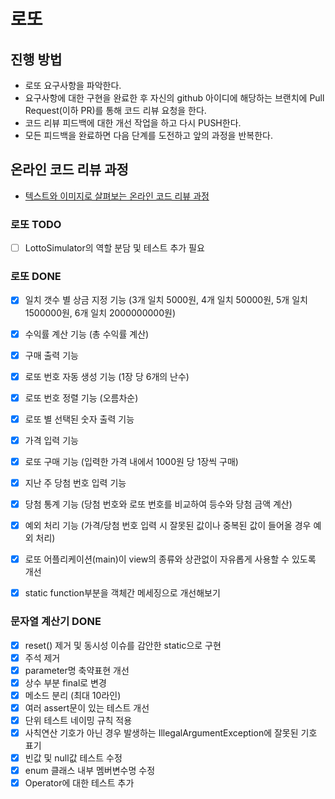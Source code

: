 # 로또
## 진행 방법
* 로또 요구사항을 파악한다.
* 요구사항에 대한 구현을 완료한 후 자신의 github 아이디에 해당하는 브랜치에 Pull Request(이하 PR)를 통해 코드 리뷰 요청을 한다.
* 코드 리뷰 피드백에 대한 개선 작업을 하고 다시 PUSH한다.
* 모든 피드백을 완료하면 다음 단계를 도전하고 앞의 과정을 반복한다.

## 온라인 코드 리뷰 과정
* [텍스트와 이미지로 살펴보는 온라인 코드 리뷰 과정](https://github.com/next-step/nextstep-docs/tree/master/codereview)

### 로또 TODO
- [ ] LottoSimulator의 역할 분담 및 테스트 추가 필요

### 로또 DONE
- [X] 일치 갯수 별 상금 지정 기능 (3개 일치 5000원, 4개 일치 50000원, 5개 일치 1500000원, 6개 일치 2000000000원)
- [X] 수익률 계산 기능 (총 수익률 계산)
- [X] 구매 출력 기능
- [X] 로또 번호 자동 생성 기능 (1장 당 6개의 난수)
- [X] 로또 번호 정렬 기능 (오름차순)
- [X] 로또 별 선택된 숫자 출력 기능
- [X] 가격 입력 기능
- [X] 로또 구매 기능 (입력한 가격 내에서 1000원 당 1장씩 구매)
- [X] 지난 주 당첨 번호 입력 기능
- [X] 당첨 통계 기능 (당첨 번호와 로또 번호를 비교하여 등수와 당첨 금액 계산)
- [X] 예외 처리 기능 (가격/당첨 번호 입력 시 잘못된 값이나 중복된 값이 들어올 경우 예외 처리)
- [X] 로또 어플리케이션(main)이 view의 종류와 상관없이 자유롭게 사용할 수 있도록 개선
- [X] static function부분을 객체간 메세징으로 개선해보기


### 문자열 계산기 DONE
 - [X] reset() 제거 및 동시성 이슈를 감안한 static으로 구현
  - [X] 주석 제거
  - [X] parameter명 축약표현 개선
  - [X] 상수 부분 final로 변경
  - [X] 메소드 분리 (최대 10라인)
  - [X] 여러 assert문이 있는 테스트 개선
  - [X] 단위 테스트 네이밍 규칙 적용
  - [X] 사칙연산 기호가 아닌 경우 발생하는 IllegalArgumentException에 잘못된 기호 표기
  - [X] 빈값 및 null값 테스트 수정
  - [X] enum 클래스 내부 멤버변수명 수정
  - [X] Operator에 대한 테스트 추가
